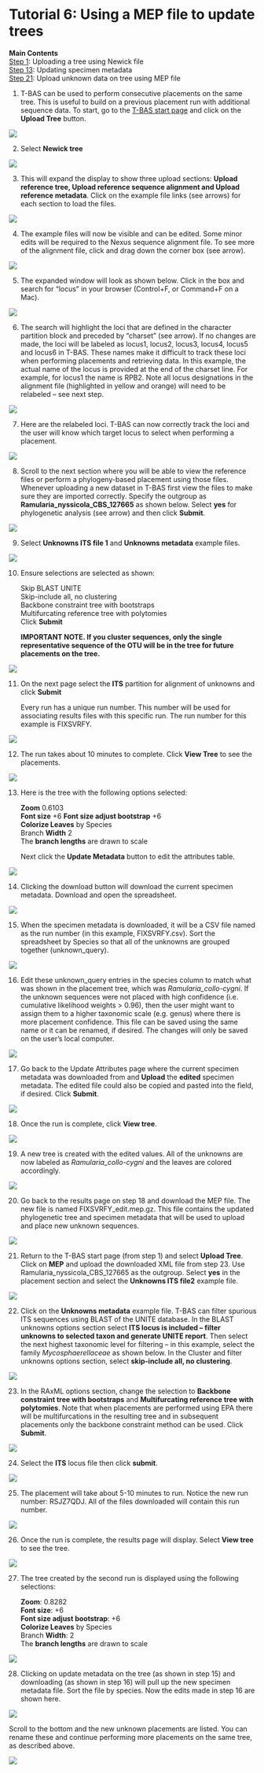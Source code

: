# Tutorial 6: Using a MEP file to update trees

**Main Contents**  
[Step 1](#step1): Uploading a tree using Newick file  
[Step 13](#step13): Updating specimen metadata  
[Step 21](#step21): Upload unknown data on tree using MEP file  

1. <span id='step1'>T-BAS</span> can be used to perform consecutive placements on the same tree. This is useful to build on a previous placement run with additional sequence data. To start, go to the [T-BAS start page](https://vclv99-239.hpc.ncsu.edu/tbas2_1/pages/tbas.php) and click on the **Upload Tree** button.

![](images/tbas-tutorial6/Tutorial6.1.png)

2. Select **Newick tree**

![](images/tbas-tutorial6/Tutorial6.2.png)

3. This will expand the display to show three upload sections: **Upload reference tree, Upload reference sequence alignment and Upload reference metadata**.  Click on the example file links (see arrows) for each section to load the files.

![](images/tbas-tutorial6/Tutorial6.3.png)

4. The example files will now be visible and can be edited. Some minor edits will be required to the Nexus sequence alignment file. To see more of the alignment file, click and drag down the corner box (see arrow).

![](images/tbas-tutorial6/Tutorial6.4.png)

5. The expanded window will look as shown below.  Click in the box and search for “locus” in your browser (Control+F, or Command+F on a Mac).

![](images/tbas-tutorial6/Tutorial6.5.png)

6. The search will highlight the loci that are defined in the character partition block and preceded by “charset” (see arrow). If no changes are made, the loci will be labeled as locus1, locus2, locus3, locus4, locus5 and locus6 in T-BAS. These names make it difficult to track these loci when performing placements and retrieving data. In this example, the actual name of the locus is provided at the end of the charset line. For example, for locus1 the name is RPB2. Note all locus designations in the alignment file (highlighted in yellow and orange) will need to be relabeled – see next step.

![](images/tbas-tutorial6/Tutorial6.6.png)

7. Here are the relabeled loci. T-BAS can now correctly track the loci and the user will know which target locus to select when performing a placement.

![](images/tbas-tutorial6/Tutorial6.7.png)

8. Scroll to the next section where you will be able to view the reference files or perform a phylogeny-based placement using those files. Whenever uploading a new dataset in T-BAS first view the files to make sure they are imported correctly. Specify the outgroup as **Ramularia_nyssicola_CBS_127665** as shown below. Select **yes** for phylogenetic analysis (see arrow) and then click **Submit**.

![](images/tbas-tutorial6/Tutorial6.8.png)

9. Select **Unknowns ITS file 1** and **Unknowns metadata** example files.

![](images/tbas-tutorial6/Tutorial6.9.png)

10. Ensure selections are selected as shown:

    Skip BLAST UNITE  
    Skip-include all, no clustering  
    Backbone constraint tree with bootstraps  
    Multifurcating reference tree with polytomies  
    Click **Submit**  

    **IMPORTANT NOTE. If you cluster sequences, only the single representative sequence of the OTU will be in the tree for future placements on the tree.**
    
![](images/tbas-tutorial6/Tutorial6.10.png)

11. On the next page select the **ITS** partition for alignment of unknowns and click **Submit**  

    Every run has a unique run number. This number will be used for associating results files with this specific run. The run number for this example is FIXSVRFY.
    
![](images/tbas-tutorial6/Tutorial6.11.png)

12. The run takes about 10 minutes to complete. Click **View Tree** to see the placements.

![](images/tbas-tutorial6/Tutorial6.12.png)

13. <span id='step13'>Here</span> is the tree with the following options selected:

    **Zoom** 0.6103  
    **Font size** +6
    **Font size adjust bootstrap** +6  
    **Colorize Leaves** by Species  
    Branch **Width** 2  
    The **branch lengths** are drawn to scale  

    Next click the **Update Metadata** button to edit the attributes table.
    
![](images/tbas-tutorial6/Tutorial6.13.png)

14. Clicking the download button will download the current specimen metadata. Download and open the spreadsheet.

![](images/tbas-tutorial6/Tutorial6.14.png)

15. When the specimen metadata is downloaded, it will be a CSV file named as the run number (in this example, FIXSVRFY.csv). Sort the spreadsheet by Species so that all of the unknowns are grouped together (unknown_query). 

![](images/tbas-tutorial6/Tutorial6.15.png)

16. Edit these unknown_query entries in the species column to match what was shown in the placement tree, which was *Ramularia_collo-cygni*.  If the unknown sequences were not placed with high confidence (i.e. cumulative likelihood weights > 0.96), then the user might want to assign them to a higher taxonomic scale (e.g. genus) where there is more placement confidence. This file can be saved using the same name or it can be renamed, if desired. The changes will only be saved on the user’s local computer.

![](images/tbas-tutorial6/Tutorial6.16.png)

17. Go back to the Update Attributes page where the current specimen metadata was downloaded from and **Upload** the __edited__ specimen metadata. The edited file could also be copied and pasted into the field, if desired. Click **Submit**.

![](images/tbas-tutorial6/Tutorial6.17.png)

18. Once the run is complete, click **View tree**.

![](images/tbas-tutorial6/Tutorial6.18.png)

19. A new tree is created with the edited values. All of the unknowns are now labeled as *Ramularia_collo-cygni* and the leaves are colored accordingly. 

![](images/tbas-tutorial6/Tutorial6.19.png)

20. Go back to the results page on step 18 and download the MEP file. 
The new file is named FIXSVRFY_edit.mep.gz. This file contains the updated phylogenetic tree and specimen metadata that will be used to upload and place new unknown sequences.

![](images/tbas-tutorial6/Tutorial6.20.png)

21. <span id='step21'>Return</span> to the T-BAS start page (from step 1) and select **Upload Tree**. Click on **MEP** and upload the downloaded XML file from step 23. Use Ramularia_nyssicola_CBS_127665 as the outgroup. Select **yes** in the placement section and select the **Unknowns ITS file2** example file.

![](images/tbas-tutorial6/Tutorial6.21.png)

22. Click on the **Unknowns metadata** example file. T-BAS can filter spurious ITS sequences using BLAST of the UNITE database. In the BLAST unknowns options section select **ITS locus is included – filter unknowns to selected taxon and generate UNITE report**. Then select the next highest taxonomic level for filtering – in this example, select the family _Mycosphaerellaceae_ as shown below. In the Cluster and filter unknowns options section, select **skip-include all, no clustering**. 

![](images/tbas-tutorial6/Tutorial6.22.png)

23. In the RAxML options section, change the selection to **Backbone constraint tree with bootstraps** and **Multifurcating reference tree with polytomies**. Note that when placements are performed using EPA there will be multifurcations in the resulting tree and in subsequent placements only the backbone constraint method can be used. Click **Submit**.

![](images/tbas-tutorial6/Tutorial6.23.png)

24. Select the **ITS** locus file then click **submit**.

![](images/tbas-tutorial6/Tutorial6.24.png)

25. The placement will take about 5-10 minutes to run.
Notice the new run number: RSJZ7QDJ. All of the files downloaded will contain this run number.

![](images/tbas-tutorial6/Tutorial6.25.png)

26. Once the run is complete, the results page will display. Select **View tree** to see the tree.

![](images/tbas-tutorial6/Tutorial6.26.png)

27. The tree created by the second run is displayed using the following selections:  

    **Zoom**: 0.8282  
    **Font size**: +6  
    **Font size adjust bootstrap**: +6  
    **Colorize Leaves** by Species  
    Branch **Width**: 2  
    The **branch lengths** are drawn to scale  
    
![](images/tbas-tutorial6/Tutorial6.27.png)

28. Clicking on update metadata on the tree (as shown in step 15) and downloading (as shown in step 16) will pull up the new specimen metadata file. Sort the file by species. Now the edits made in step 16 are shown here. 

![](images/tbas-tutorial6/Tutorial6.28.1.png)

   Scroll to the bottom and the new unknown placements are listed. You can rename these and continue performing more placements on the same tree, as described above.
   
![](images/tbas-tutorial6/Tutorial6.28.2.png)
